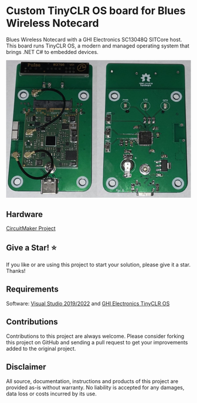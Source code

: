 # Custom TinyCLR OS board for Blues Wireless Notecard
Blues Wireless Notecard with a GHI Electronics SC13048Q SITCore host.  This board runs TinyCLR OS, a modern and managed operating system that brings .NET C# to embedded devices. 

![Notecard](/images/mainboard.jpeg)

## Hardware
[CircuitMaker Project](https://circuitmaker.com/Projects/Details/MicroCompiler/TinyCLR-Notecard)

## Give a Star! :star:

If you like or are using this project to start your solution, please give it a star. Thanks!

## Requirements

Software: <a href="https://visualstudio.microsoft.com/downloads/">Visual Studio 2019/2022</a> and <a href="https://www.ghielectronics.com/">GHI Electronics TinyCLR OS</a>

## Contributions

Contributions to this project are always welcome. Please consider forking this project on GitHub and sending a pull request to get your improvements added to the original project.

## Disclaimer

All source, documentation, instructions and products of this project are provided as-is without warranty. No liability is accepted for any damages, data loss or costs incurred by its use.